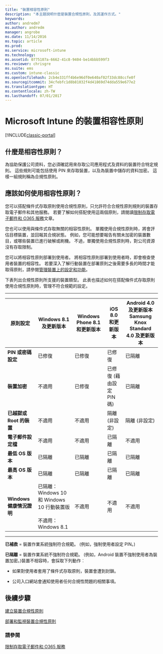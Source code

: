 ```yaml
---
title: "裝置相容性原則"
description: "本主題說明什麼是裝置合規性原則，及其運作方式。"
keywords: 
author: andredm7
ms.author: andredm
manager: angrobe
ms.date: 11/14/2016
ms.topic: article
ms.prod: 
ms.service: microsoft-intune
ms.technology: 
ms.assetid: 0775107a-6662-41c8-9404-be14bbb599f3
ms.reviewer: chrisgre
ms.suite: ems
ms.custom: intune-classic
ms.openlocfilehash: 2cb4e331ff4b6e96df0e640af02f33dc88ccfe0f
ms.sourcegitcommit: 34cfebfc1d8b81032f4d41869d74dda559e677e2
ms.translationtype: HT
ms.contentlocale: zh-TW
ms.lasthandoff: 07/01/2017
---
```

# <a name="device-compliance-policies-in-microsoft-intune"></a>Microsoft Intune 的裝置相容性原則

[!INCLUDE[classic-portal](../includes/classic-portal.md)]

## <a name="what-is-a-compliance-policy"></a>什麼是相容性原則？
為協助保護公司資料，您必須確認用來存取公司應用程式及資料的裝置符合特定規則。 這些規則可能包括使用 PIN 來存取裝置，以及為裝置中儲存的資料加密。 這樣一組規則稱為合規性原則。

## <a name="how-should-i-use-compliance-policies"></a>應該如何使用相容性原則？
您可以搭配條件式存取原則使用合規性原則，只允許符合合規性原則規則的裝置存取電子郵件和其他服務。 若要了解如何搭配使用這兩個原則，請閱讀[限制存取電子郵件和 O365 服務](restrict-access-to-email-and-o365-services-with-microsoft-intune.md)文章。

您也可以使用與條件式存取無關的相容性原則。 單獨使用合規性原則時，將會評估目標裝置，並回報其合規狀態。 例如，您可能想要報告有關未加密的裝置數目，或哪些裝置已進行破解或刷機。 不過，單獨使用合規性原則時，對公司資源沒有存取限制。

您可以將相容性原則部署到使用者。 將相容性原則部署到使用者時，即會檢查使用者裝置的相容性。
若要深入了解行動裝置在部署原則之後需要多長的時間才能取得原則，請參閱[管理裝置上的設定和功能](/intune-classic/deploy-use/manage-settings-and-features-on-your-devices-with-microsoft-intune-policies#frequently-asked-questions-about-intune-policies)。

下表列出合規性原則所支援的裝置類型。 此表也描述如何在搭配條件式存取原則使用合規性原則時，管理不符合規範的設定。

-----------------------------

|原則設定| Windows 8.1 及更新版本| Windows Phone 8.1 和更新版本| iOS 8.0 和更新版本|Android 4.0 及更新版本<br/>Samsung Knox Standard 4.0 及更新版本|
|-----|----|----|----|----|
|**PIN 或密碼設定** |已修復|已修復|已修復|已隔離|
|**裝置加密**|不適用|已修復|已修復 (藉由設定 PIN 碼)|已隔離|
|**已越獄或 Root 的裝置**|不適用|不適用|隔離 (非設定)|隔離 (非設定)|
|**電子郵件設定檔**|不適用|不適用|已隔離|不適用|
|**最低 OS 版本**|已隔離|已隔離|已隔離|已隔離|
|**最高 OS 版本**|已隔離|已隔離|已隔離|已隔離|
|**Windows 健康情況證明**|已隔離：Windows 10 和 Windows 10 行動裝置版<br /><br />不適用：Windows 8.1|不適用|不適用|不適用|

------------------------------

**已補救** = 裝置作業系統強制符合規範。 (例如，強制使用者設定 PIN。)

**已隔離** = 裝置作業系統不強制符合規範。 (例如，Android 裝置不強制使用者為裝置加密。)裝置不相容時，會採取下列動作︰

-   如果對使用者套用了條件式存取原則，裝置會遭到封鎖。

-   公司入口網站會通知使用者任何合規性問題的相關事項。

## <a name="next-steps"></a>後續步驟
[建立裝置合規性原則](create-a-device-compliance-policy-in-microsoft-intune.md)

[部署和監視裝置合規性原則](deploy-and-monitor-a-device-compliance-policy-in-microsoft-intune.md)

### <a name="see-also"></a>請參閱
[限制存取電子郵件和 O365 服務](restrict-access-to-email-and-o365-services-with-microsoft-intune.md)

